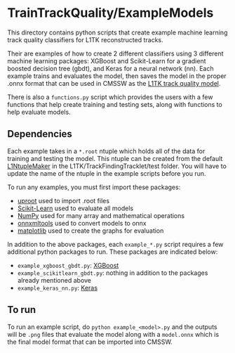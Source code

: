 # TrainTrackQuality/ExampleModels

This directory contains python scripts that create example machine learning track quality classifiers for L1TK reconstructed tracks. 

Their are examples of how to create 2 different classifiers using 3 different machine learning packages:  XGBoost and Scikit-Learn for a gradient boosted decision tree (gbdt), and Keras for a neural network (nn). Each example trains and evaluates the model, then saves the model in the proper .onnx format that can be used in CMSSW as the [L1TK track quality model](https://github.com/cms-L1TK/cmssw/blob/L1TK-dev-11_2_0_pre6/L1Trigger/TrackTrigger/python/TrackQualityParams_cfi.py#L4).

There is also a `functions.py` script which provides the users with a few functions that help create training and testing sets, along with functions to help evaluate models.

## Dependencies

Each example takes in a `*.root` ntuple which holds all of the data for training and testing the model. This ntuple can be created from the default [L1NtupleMaker](https://github.com/cms-L1TK/cmssw/blob/L1TK-dev-11_2_0_pre6/L1Trigger/TrackFindingTracklet/test/L1TrackNtupleMaker_cfg.py) in the L1TK/TrackFindingTracklet/test folder. You will have to update the name of the ntuple in the example scripts before you run.

To run any examples, you must first import these packages:
- [uproot](https://pypi.org/project/uproot/) used to import .root files
- [Scikit-Learn](https://scikit-learn.org/stable/install.html) used to evaluate all models
- [NumPy](https://numpy.org/install/) used for many array and mathematical operations
- [onnxmltools](https://pypi.org/project/onnxmltools/1.0.0.0/) used to convert models to onnx
- [matplotlib](https://matplotlib.org/stable/users/installing.html) used to create the graphs for evaluation

In addition to the above packages, each `example_*.py` script requires a few additional python packages to run. 
These packages are indicated below:
- `example_xgboost_gbdt.py`: [XGBoost](https://xgboost.readthedocs.io/en/latest/)
- `example_scikitlearn_gbdt.py`: nothing in addition to the packages already mentioned above
- `example_keras_nn.py`: [Keras](https://keras.io/)

## To run

To run an example script, do `python example_<model>.py` and the outputs will be `.png` files that evaluate the model along with a `model.onnx` which is the final model format that can be imported into CMSSW.
